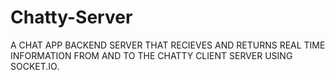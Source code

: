 # Chatty-Server
A CHAT APP BACKEND SERVER THAT RECIEVES AND RETURNS REAL TIME INFORMATION FROM AND TO THE CHATTY CLIENT SERVER USING SOCKET.IO.

